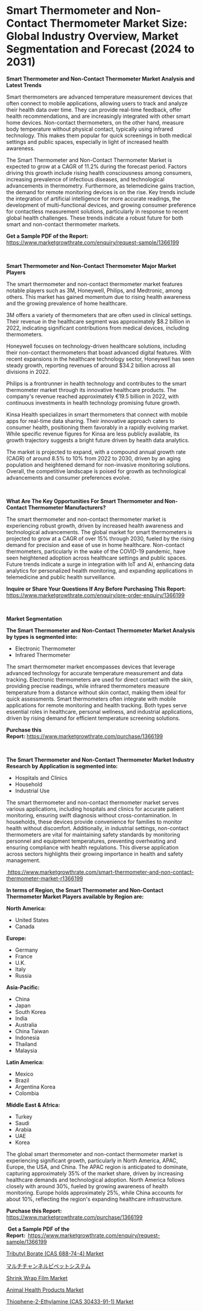 <p><h1>Smart Thermometer and Non-Contact Thermometer Market Size: Global Industry Overview, Market Segmentation and Forecast (2024 to 2031)</h1></p><p><strong>Smart Thermometer and Non-Contact Thermometer Market Analysis and Latest Trends</strong></p>
<p><p>Smart thermometers are advanced temperature measurement devices that often connect to mobile applications, allowing users to track and analyze their health data over time. They can provide real-time feedback, offer health recommendations, and are increasingly integrated with other smart home devices. Non-contact thermometers, on the other hand, measure body temperature without physical contact, typically using infrared technology. This makes them popular for quick screenings in both medical settings and public spaces, especially in light of increased health awareness.</p><p>The Smart Thermometer and Non-Contact Thermometer Market is expected to grow at a CAGR of 11.2% during the forecast period. Factors driving this growth include rising health consciousness among consumers, increasing prevalence of infectious diseases, and technological advancements in thermometry. Furthermore, as telemedicine gains traction, the demand for remote monitoring devices is on the rise. Key trends include the integration of artificial intelligence for more accurate readings, the development of multi-functional devices, and growing consumer preference for contactless measurement solutions, particularly in response to recent global health challenges. These trends indicate a robust future for both smart and non-contact thermometer markets.</p></p>
<p><strong>Get a Sample PDF of the Report:&nbsp;</strong> <a href="https://www.marketgrowthrate.com/enquiry/request-sample/1366199">https://www.marketgrowthrate.com/enquiry/request-sample/1366199</a></p>
<p>&nbsp;</p>
<p><strong>Smart Thermometer and Non-Contact Thermometer Major Market Players</strong></p>
<p><p>The smart thermometer and non-contact thermometer market features notable players such as 3M, Honeywell, Philips, and Medtronic, among others. This market has gained momentum due to rising health awareness and the growing prevalence of home healthcare.</p><p>3M offers a variety of thermometers that are often used in clinical settings. Their revenue in the healthcare segment was approximately $8.2 billion in 2022, indicating significant contributions from medical devices, including thermometers.</p><p>Honeywell focuses on technology-driven healthcare solutions, including their non-contact thermometers that boast advanced digital features. With recent expansions in the healthcare technology sector, Honeywell has seen steady growth, reporting revenues of around $34.2 billion across all divisions in 2022. </p><p>Philips is a frontrunner in health technology and contributes to the smart thermometer market through its innovative healthcare products. The company's revenue reached approximately €19.5 billion in 2022, with continuous investments in health technology promising future growth.</p><p>Kinsa Health specializes in smart thermometers that connect with mobile apps for real-time data sharing. Their innovative approach caters to consumer health, positioning them favorably in a rapidly evolving market. While specific revenue figures for Kinsa are less publicly available, its growth trajectory suggests a bright future driven by health data analytics.</p><p>The market is projected to expand, with a compound annual growth rate (CAGR) of around 8.5% to 10% from 2022 to 2030, driven by an aging population and heightened demand for non-invasive monitoring solutions. Overall, the competitive landscape is poised for growth as technological advancements and consumer preferences evolve.</p></p>
<p>&nbsp;</p>
<p><strong>What Are The Key Opportunities For Smart Thermometer and Non-Contact Thermometer Manufacturers?</strong></p>
<p><p>The smart thermometer and non-contact thermometer market is experiencing robust growth, driven by increased health awareness and technological advancements. The global market for smart thermometers is projected to grow at a CAGR of over 15% through 2030, fueled by the rising demand for precision and ease of use in home healthcare. Non-contact thermometers, particularly in the wake of the COVID-19 pandemic, have seen heightened adoption across healthcare settings and public spaces. Future trends indicate a surge in integration with IoT and AI, enhancing data analytics for personalized health monitoring, and expanding applications in telemedicine and public health surveillance.</p></p>
<p><strong>Inquire or Share Your Questions If Any Before Purchasing This Report:</strong> <a href="https://www.marketgrowthrate.com/enquiry/pre-order-enquiry/1366199">https://www.marketgrowthrate.com/enquiry/pre-order-enquiry/1366199</a></p>
<p>&nbsp;</p>
<p><strong>Market Segmentation</strong></p>
<p><strong>The Smart Thermometer and Non-Contact Thermometer Market Analysis by types is segmented into:</strong></p>
<p><ul><li>Electronic Thermometer</li><li>Infrared Thermometer</li></ul></p>
<p><p>The smart thermometer market encompasses devices that leverage advanced technology for accurate temperature measurement and data tracking. Electronic thermometers are used for direct contact with the skin, providing precise readings, while infrared thermometers measure temperature from a distance without skin contact, making them ideal for quick assessments. Smart thermometers often integrate with mobile applications for remote monitoring and health tracking. Both types serve essential roles in healthcare, personal wellness, and industrial applications, driven by rising demand for efficient temperature screening solutions.</p></p>
<p><strong>Purchase this Report:&nbsp;</strong><a href="https://www.marketgrowthrate.com/purchase/1366199">https://www.marketgrowthrate.com/purchase/1366199</a></p>
<p>&nbsp;</p>
<p><strong>The Smart Thermometer and Non-Contact Thermometer Market Industry Research by Application is segmented into:</strong></p>
<p><ul><li>Hospitals and Clinics</li><li>Household</li><li>Industrial Use</li></ul></p>
<p><p>The smart thermometer and non-contact thermometer market serves various applications, including hospitals and clinics for accurate patient monitoring, ensuring swift diagnosis without cross-contamination. In households, these devices provide convenience for families to monitor health without discomfort. Additionally, in industrial settings, non-contact thermometers are vital for maintaining safety standards by monitoring personnel and equipment temperatures, preventing overheating and ensuring compliance with health regulations. This diverse application across sectors highlights their growing importance in health and safety management.</p></p>
<p><a href="https://www.marketgrowthrate.com/smart-thermometer-and-non-contact-thermometer-market-r1366199">&nbsp;https://www.marketgrowthrate.com/smart-thermometer-and-non-contact-thermometer-market-r1366199</a></p>
<p><strong>In terms of Region, the Smart Thermometer and Non-Contact Thermometer Market Players available by Region are:</strong></p>
<p>
    <p> <strong> North America: </strong>
        <ul>
            <li>United States</li>
            <li>Canada</li>
        </ul>
        </p> 
    <p> <strong> Europe: </strong>
        <ul>
            <li>Germany</li>
            <li>France</li>
            <li>U.K.</li>
            <li>Italy</li>
            <li>Russia</li>
        </ul>
        </p> 
    <p> <strong> Asia-Pacific: </strong>
        <ul>
            <li>China</li>
            <li>Japan</li>
            <li>South Korea</li>
            <li>India</li>
            <li>Australia</li>
            <li>China Taiwan</li>
            <li>Indonesia</li>
            <li>Thailand</li>
            <li>Malaysia</li>
        </ul>
        </p> 
    <p> <strong> Latin America: </strong>
        <ul>
            <li>Mexico</li>
            <li>Brazil</li>
            <li>Argentina Korea</li>
            <li>Colombia</li>
        </ul>
        </p> 
    <p> <strong> Middle East & Africa: </strong>
        <ul>
            <li>Turkey</li>
            <li>Saudi</li>
            <li>Arabia</li>
            <li>UAE</li>
            <li>Korea</li>
        </ul>
    </p>
    </p>
<p><p>The global smart thermometer and non-contact thermometer market is experiencing significant growth, particularly in North America, APAC, Europe, the USA, and China. The APAC region is anticipated to dominate, capturing approximately 35% of the market share, driven by increasing healthcare demands and technological adoption. North America follows closely with around 30%, fueled by growing awareness of health monitoring. Europe holds approximately 25%, while China accounts for about 10%, reflecting the region's expanding healthcare infrastructure.</p></p>
<p><strong>Purchase this Report: </strong><a href="https://www.marketgrowthrate.com/purchase/1366199">https://www.marketgrowthrate.com/purchase/1366199</a></p>
<p>&nbsp;<strong>Get a Sample PDF of the Report:&nbsp;&nbsp;</strong><a href="https://www.marketgrowthrate.com/enquiry/request-sample/1366199">https://www.marketgrowthrate.com/enquiry/request-sample/1366199</a></p>
<p><strong></strong></p>
<p><p><a href="https://issuu.com/reportprime-2/docs/tributyl-borate-cas-688-74-4-market_7b5ea0248f63c6">Tributyl Borate (CAS 688-74-4) Market</a></p><p><a href="https://medium.com/@giannicrona2023/%E3%83%9E%E3%83%AB%E3%83%81%E3%83%81%E3%83%A3%E3%83%8D%E3%83%AB%E3%83%94%E3%83%9A%E3%83%83%E3%83%88%E3%82%B7%E3%82%B9%E3%83%86%E3%83%A0%E5%B8%82%E5%A0%B4-%E3%82%B0%E3%83%AD%E3%83%BC%E3%83%90%E3%83%AB%E3%81%8A%E3%82%88%E3%81%B3%E5%9C%B0%E5%9F%9F%E5%88%86%E6%9E%90-%E5%9C%B0%E5%9F%9F-%E5%9B%BD%E3%83%AC%E3%83%99%E3%83%AB%E3%81%AE%E5%88%86%E6%9E%90-%E3%81%8A%E3%82%88%E3%81%B3%E7%AB%B6%E4%BA%89%E7%92%B0%E5%A2%83%E3%81%AB%E7%84%A6%E7%82%B9%E3%82%92%E5%BD%93%E3%81%A6%E3%81%A6-b7d084889100?postPublishedType=repub">マルチチャンネルピペットシステム</a></p><p><a href="https://www.linkedin.com/pulse/shrink-wrap-film-market-share-size-trends-industry-analysis-szqbf">Shrink Wrap Film Market</a></p><p><a href="https://www.linkedin.com/pulse/mapping-animal-health-products-market-trends-challenges-breakthroughs-9z4qf">Animal Health Products Market</a></p><p><a href="https://issuu.com/reportprime-2/docs/thiophene-2-ethylamine-cas-30433-91_e66f625391fc20">Thiophene-2-Ethylamine (CAS 30433-91-1) Market</a></p></p>